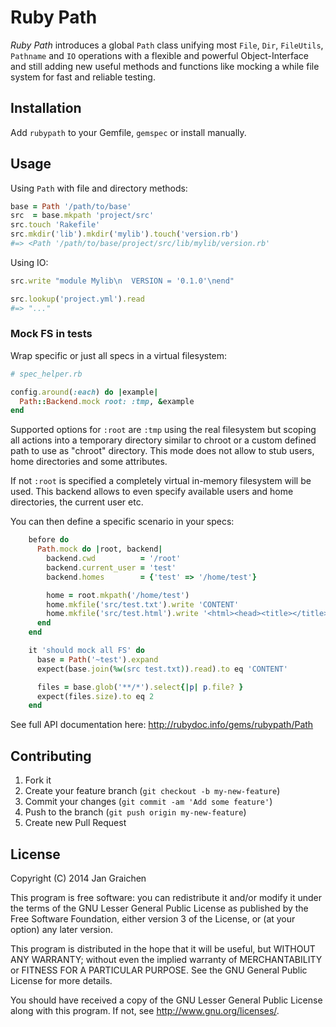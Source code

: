 # Ruby Path

*Ruby Path* introduces a global `Path` class unifying most `File`, `Dir`, `FileUtils`, `Pathname` and `IO` operations with a flexible and powerful Object-Interface and still adding new useful methods and functions like mocking a while file system for fast and reliable testing.

## Installation

Add `rubypath` to your Gemfile, `gemspec` or install manually.

## Usage

Using `Path` with file and directory methods:

```ruby
base = Path '/path/to/base'
src  = base.mkpath 'project/src'
src.touch 'Rakefile'
src.mkdir('lib').mkdir('mylib').touch('version.rb')
#=> <Path '/path/to/base/project/src/lib/mylib/version.rb'
```

Using IO:

```ruby
src.write "module Mylib\n  VERSION = '0.1.0'\nend"

src.lookup('project.yml').read
#=> "..."
```

### Mock FS in tests

Wrap specific or just all specs in a virtual filesystem:

```ruby
# spec_helper.rb

config.around(:each) do |example|
  Path::Backend.mock root: :tmp, &example
end
```

Supported options for `:root` are `:tmp` using the real filesystem but scoping all actions into a temporary directory similar to chroot or a custom defined path to use as "chroot" directory. This mode does not allow to stub users, home directories and some attributes.

If not `:root` is specified a completely virtual in-memory filesystem will be used. This backend allows to even specify available users and home directories, the current user etc.

You can then define a specific scenario in your specs:

```ruby
    before do
      Path.mock do |root, backend|
        backend.cwd          = '/root'
        backend.current_user = 'test'
        backend.homes        = {'test' => '/home/test'}

        home = root.mkpath('/home/test')
        home.mkfile('src/test.txt').write 'CONTENT'
        home.mkfile('src/test.html').write '<html><head><title></title>...'
      end
    end

    it 'should mock all FS' do
      base = Path('~test').expand
      expect(base.join(%w(src test.txt)).read).to eq 'CONTENT'

      files = base.glob('**/*').select{|p| p.file? }
      expect(files.size).to eq 2
    end
```

See full API documentation here: http://rubydoc.info/gems/rubypath/Path

## Contributing

1. Fork it
2. Create your feature branch (`git checkout -b my-new-feature`)
3. Commit your changes (`git commit -am 'Add some feature'`)
4. Push to the branch (`git push origin my-new-feature`)
5. Create new Pull Request

## License

Copyright (C) 2014 Jan Graichen

This program is free software: you can redistribute it and/or modify it under the terms of the GNU Lesser General Public License as published by the Free Software Foundation, either version 3 of the License, or (at your option) any later version.

This program is distributed in the hope that it will be useful, but WITHOUT ANY WARRANTY; without even the implied warranty of MERCHANTABILITY or FITNESS FOR A PARTICULAR PURPOSE.  See the GNU General Public License for more details.

You should have received a copy of the GNU Lesser General Public License along with this program.  If not, see <http://www.gnu.org/licenses/>.
